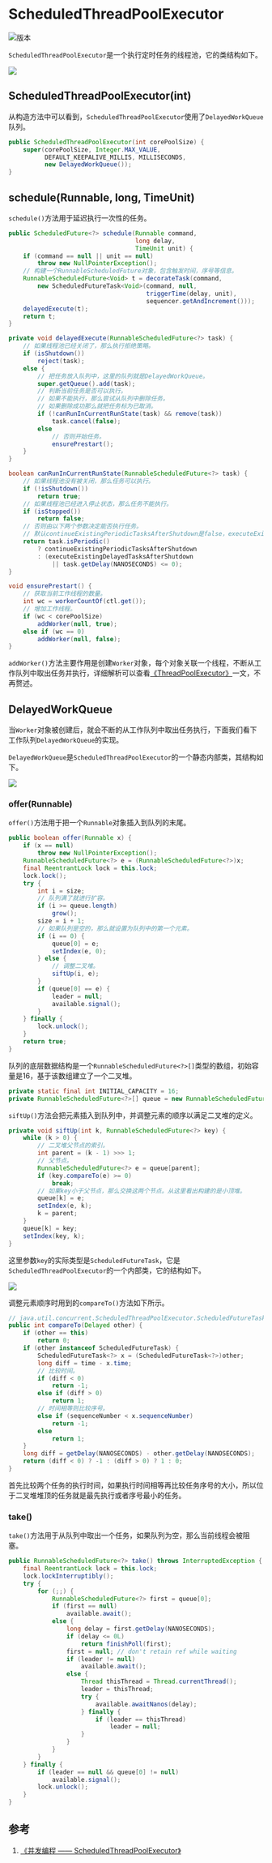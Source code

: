 # ScheduledThreadPoolExecutor

![版本](https://img.shields.io/badge/java-11-blue.svg)

`ScheduledThreadPoolExecutor`是一个执行定时任务的线程池，它的类结构如下。

![](resources/scheduled-thread-pool-executor-1.png)

## ScheduledThreadPoolExecutor(int)

从构造方法中可以看到，`ScheduledThreadPoolExecutor`使用了`DelayedWorkQueue`队列。

```java
public ScheduledThreadPoolExecutor(int corePoolSize) {
    super(corePoolSize, Integer.MAX_VALUE,
          DEFAULT_KEEPALIVE_MILLIS, MILLISECONDS,
          new DelayedWorkQueue());
}
```

## schedule(Runnable, long, TimeUnit)

`schedule()`方法用于延迟执行一次性的任务。

```java
public ScheduledFuture<?> schedule(Runnable command,
                                   long delay,
                                   TimeUnit unit) {
    if (command == null || unit == null)
        throw new NullPointerException();
    // 构建一个RunnableScheduledFuture对象，包含触发时间，序号等信息。
    RunnableScheduledFuture<Void> t = decorateTask(command,
        new ScheduledFutureTask<Void>(command, null,
                                      triggerTime(delay, unit),
                                      sequencer.getAndIncrement()));
    delayedExecute(t);
    return t;
}

private void delayedExecute(RunnableScheduledFuture<?> task) {
    // 如果线程池已经关闭了，那么执行拒绝策略。
    if (isShutdown())
        reject(task);
    else {
        // 把任务放入队列中，这里的队列就是DelayedWorkQueue。
        super.getQueue().add(task);
        // 判断当前任务是否可以执行。
        // 如果不能执行，那么尝试从队列中删除任务。
        // 如果删除成功那么就把任务标为已取消。
        if (!canRunInCurrentRunState(task) && remove(task))
            task.cancel(false);
        else
            // 否则开始任务。
            ensurePrestart();
    }
}

boolean canRunInCurrentRunState(RunnableScheduledFuture<?> task) {
    // 如果线程池没有被关闭，那么任务可以执行。
    if (!isShutdown())
        return true;
    // 如果线程池已经进入停止状态，那么任务不能执行。
    if (isStopped())
        return false;
    // 否则由以下两个参数决定能否执行任务。
    // 默认continueExistingPeriodicTasksAfterShutdown是false，executeExistingDelayedTasksAfterShutdown是true。
    return task.isPeriodic()
        ? continueExistingPeriodicTasksAfterShutdown
        : (executeExistingDelayedTasksAfterShutdown
            || task.getDelay(NANOSECONDS) <= 0);
}

void ensurePrestart() {
    // 获取当前工作线程的数量。
    int wc = workerCountOf(ctl.get());
    // 增加工作线程。
    if (wc < corePoolSize)
        addWorker(null, true);
    else if (wc == 0)
        addWorker(null, false);
}
```

`addWorker()`方法主要作用是创建`Worker`对象，每个对象关联一个线程，不断从工作队列中取出任务并执行，详细解析可以查看[《ThreadPoolExecutor》](https://github.com/pojozhang/playground/blob/master/problems/java/thread-pool-executor.md#submitrunnable)一文，不再赘述。

## DelayedWorkQueue

当`Worker`对象被创建后，就会不断的从工作队列中取出任务执行，下面我们看下工作队列`DelayedWorkQueue`的实现。

`DelayedWorkQueue`是`ScheduledThreadPoolExecutor`的一个静态内部类，其结构如下。

![](resources/scheduled-thread-pool-executor-2.png)

### offer(Runnable)

`offer()`方法用于把一个`Runnable`对象插入到队列的末尾。

```java
public boolean offer(Runnable x) {
    if (x == null)
        throw new NullPointerException();
    RunnableScheduledFuture<?> e = (RunnableScheduledFuture<?>)x;
    final ReentrantLock lock = this.lock;
    lock.lock();
    try {
        int i = size;
        // 队列满了就进行扩容。
        if (i >= queue.length)
            grow();
        size = i + 1;
        // 如果队列是空的，那么就设置为队列中的第一个元素。
        if (i == 0) {
            queue[0] = e;
            setIndex(e, 0);
        } else {
            // 调整二叉堆。
            siftUp(i, e);
        }
        if (queue[0] == e) {
            leader = null;
            available.signal();
        }
    } finally {
        lock.unlock();
    }
    return true;
}
```

队列的底层数据结构是一个`RunnableScheduledFuture<?>[]`类型的数组，初始容量是16，基于该数组建立了一个二叉堆。

```java
private static final int INITIAL_CAPACITY = 16;
private RunnableScheduledFuture<?>[] queue = new RunnableScheduledFuture<?>[INITIAL_CAPACITY];
```

`siftUp()`方法会把元素插入到队列中，并调整元素的顺序以满足二叉堆的定义。

```java
private void siftUp(int k, RunnableScheduledFuture<?> key) {
    while (k > 0) {
        // 二叉堆父节点的索引。
        int parent = (k - 1) >>> 1;
        // 父节点。
        RunnableScheduledFuture<?> e = queue[parent];
        if (key.compareTo(e) >= 0)
            break;
        // 如果key小于父节点，那么交换这两个节点。从这里看出构建的是小顶堆。
        queue[k] = e;
        setIndex(e, k);
        k = parent;
    }
    queue[k] = key;
    setIndex(key, k);
}
```

这里参数`key`的实际类型是`ScheduledFutureTask`，它是`ScheduledThreadPoolExecutor`的一个内部类，它的结构如下。

![](resources/scheduled-thread-pool-executor-3.png)

调整元素顺序时用到的`compareTo()`方法如下所示。

```java
// java.util.concurrent.ScheduledThreadPoolExecutor.ScheduledFutureTask#compareTo
public int compareTo(Delayed other) {
    if (other == this)
        return 0;
    if (other instanceof ScheduledFutureTask) {
        ScheduledFutureTask<?> x = (ScheduledFutureTask<?>)other;
        long diff = time - x.time;
        // 比较时间。
        if (diff < 0)
            return -1;
        else if (diff > 0)
            return 1;
        // 时间相等则比较序号。
        else if (sequenceNumber < x.sequenceNumber)
            return -1;
        else
            return 1;
    }
    long diff = getDelay(NANOSECONDS) - other.getDelay(NANOSECONDS);
    return (diff < 0) ? -1 : (diff > 0) ? 1 : 0;
}
```

首先比较两个任务的执行时间，如果执行时间相等再比较任务序号的大小，所以位于二叉堆堆顶的任务就是最先执行或者序号最小的任务。

### take()

`take()`方法用于从队列中取出一个任务，如果队列为空，那么当前线程会被阻塞。

```java
public RunnableScheduledFuture<?> take() throws InterruptedException {
    final ReentrantLock lock = this.lock;
    lock.lockInterruptibly();
    try {
        for (;;) {
            RunnableScheduledFuture<?> first = queue[0];
            if (first == null)
                available.await();
            else {
                long delay = first.getDelay(NANOSECONDS);
                if (delay <= 0L)
                    return finishPoll(first);
                first = null; // don't retain ref while waiting
                if (leader != null)
                    available.await();
                else {
                    Thread thisThread = Thread.currentThread();
                    leader = thisThread;
                    try {
                        available.awaitNanos(delay);
                    } finally {
                        if (leader == thisThread)
                            leader = null;
                    }
                }
            }
        }
    } finally {
        if (leader == null && queue[0] != null)
            available.signal();
        lock.unlock();
    }
}
```

## 参考

1. [《并发编程 —— ScheduledThreadPoolExecutor》](https://juejin.im/post/5ae75604f265da0ba56753cd)
